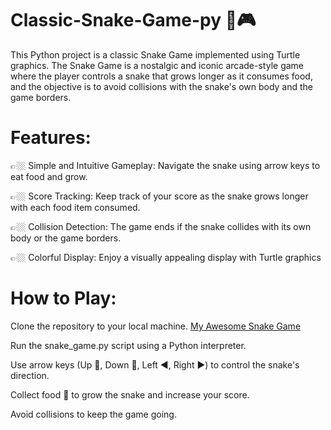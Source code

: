 # Classic-Snake-Game-py 🐍🎮
This Python project is a classic Snake Game implemented using Turtle graphics. The Snake Game is a nostalgic and iconic arcade-style game where the player controls a snake that grows longer as it consumes food, and the objective is to avoid collisions with the snake's own body and the game borders.

# Features:
  👉🏼 Simple and Intuitive Gameplay: Navigate the snake using arrow keys to eat food and grow.
  
  👉🏼 Score Tracking: Keep track of your score as the snake grows longer with each food item consumed.
  
  👉🏼 Collision Detection: The game ends if the snake collides with its own body or the game borders.
  
  👉🏼 Colorful Display: Enjoy a visually appealing display with Turtle graphics

# How to Play:
  Clone the repository to your local machine.
   [My Awesome Snake Game](https://github.com/ganesh42shrma/Classic-Snake-Game-py.git)
  
  Run the snake_game.py script using a Python interpreter.
  
  Use arrow keys (Up 🔼, Down 🔽, Left ◀️, Right ▶️) to control the snake's direction.
  
  Collect food 🍱 to grow the snake and increase your score.
  
  Avoid collisions to keep the game going.

